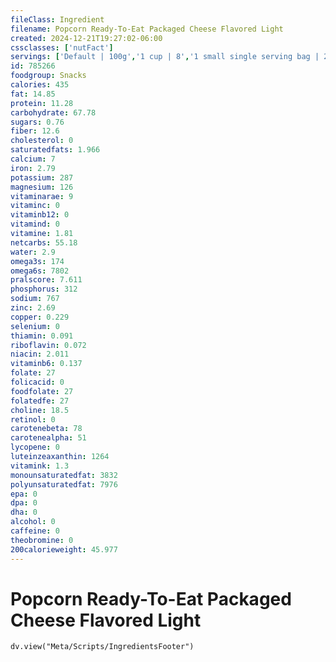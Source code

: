 ```yaml
---
fileClass: Ingredient
filename: Popcorn Ready-To-Eat Packaged Cheese Flavored Light
created: 2024-12-21T19:27:02-06:00
cssclasses: ['nutFact']
servings: ['Default | 100g','1 cup | 8','1 small single serving bag | 28','1 medium single serving bag | 57','1 large single serving bag | 85','1 single serving bag, nfs | 57','1 kernel | 0']
id: 785266
foodgroup: Snacks
calories: 435
fat: 14.85
protein: 11.28
carbohydrate: 67.78
sugars: 0.76
fiber: 12.6
cholesterol: 0
saturatedfats: 1.966
calcium: 7
iron: 2.79
potassium: 287
magnesium: 126
vitaminarae: 9
vitaminc: 0
vitaminb12: 0
vitamind: 0
vitamine: 1.81
netcarbs: 55.18
water: 2.9
omega3s: 174
omega6s: 7802
pralscore: 7.611
phosphorus: 312
sodium: 767
zinc: 2.69
copper: 0.229
selenium: 0
thiamin: 0.091
riboflavin: 0.072
niacin: 2.011
vitaminb6: 0.137
folate: 27
folicacid: 0
foodfolate: 27
folatedfe: 27
choline: 18.5
retinol: 0
carotenebeta: 78
carotenealpha: 51
lycopene: 0
luteinzeaxanthin: 1264
vitamink: 1.3
monounsaturatedfat: 3832
polyunsaturatedfat: 7976
epa: 0
dpa: 0
dha: 0
alcohol: 0
caffeine: 0
theobromine: 0
200calorieweight: 45.977
---
```


# Popcorn Ready-To-Eat Packaged Cheese Flavored Light

```dataviewjs
dv.view("Meta/Scripts/IngredientsFooter")
```